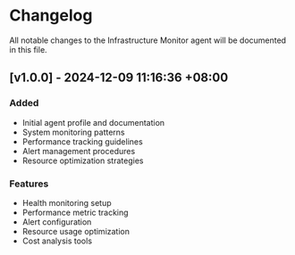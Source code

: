 # Changelog

All notable changes to the Infrastructure Monitor agent will be documented in this file.

## [v1.0.0] - 2024-12-09 11:16:36 +08:00

### Added

- Initial agent profile and documentation
- System monitoring patterns
- Performance tracking guidelines
- Alert management procedures
- Resource optimization strategies

### Features

- Health monitoring setup
- Performance metric tracking
- Alert configuration
- Resource usage optimization
- Cost analysis tools
